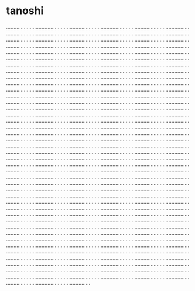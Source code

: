# tanoshi

.....................................................................................................................................................................................................................................................................................................................................................................................................................................................................................................................................................................................................................................................................................................................................................................................................................................................................................................................................................................................................................................................................................................................................................................................................................................................................................................................................................................................................................................................................................................................................................................................................................................................................................................................................................................................................................................................................................................................................................................................................................................................................................................................................................................................................................................................................................................................................................................................................................................................................................................................................................................................................................................................................................................................................................................................................................................................................................................................................................................................................................................................................................................................................................................................................................................................................................................................................................................................................................................................................................................................................................................................................................................................................................................................................................................................................................................................................................................................................................................................................................................................................................................................................................................................................................................................................................................................................................................................................................................................................................................................................................................................................................................................................................................................................................................................................................................................................................................................................................................................................................................................................................................................................................................................................................................................................................................................................................